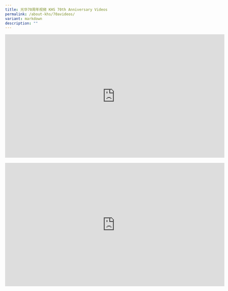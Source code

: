 ```yaml
---
title: 光华70周年视频 KHS 70th Anniversary Videos
permalink: /about-khs/70avideos/
variant: markdown
description: ""
---
```

<div class="iframe-wrapper">
<iframe height="405" width="720" allowfullscreen="true" frameborder="0" src="https://www.youtube.com/embed/3ToyYF-Yt30?si=7aq3N-P7UVNVSWKH"></iframe>
</div>
<br>
<div class="iframe-wrapper">
<iframe height="405" width="720" allowfullscreen="true" frameborder="0" src="https://www.youtube.com/embed/mU2mWmQ5jJ4?si=VwBYC7XDvhsa-W1N"></iframe>
</div>
<p></p>